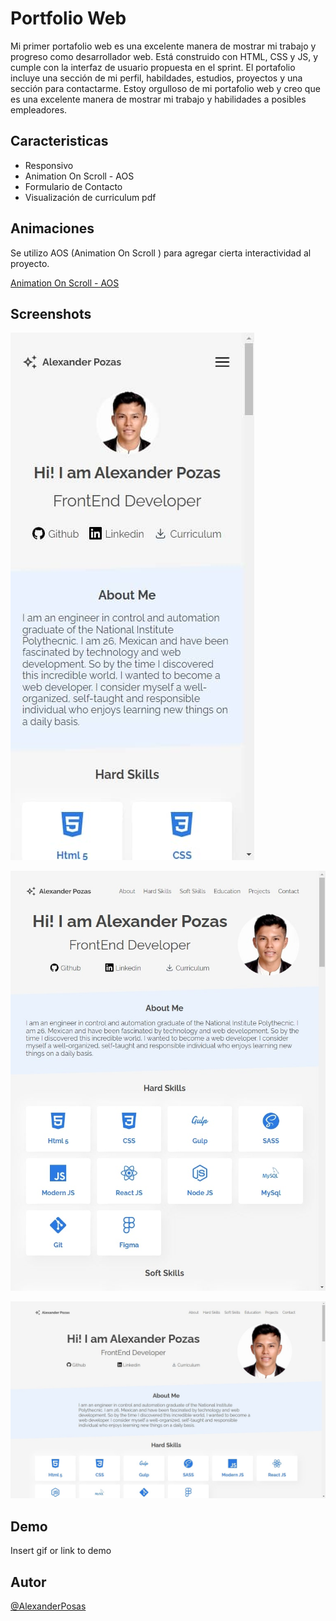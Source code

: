 # Portfolio Web

Mi primer portafolio web es una excelente manera de mostrar mi trabajo y progreso como desarrollador web. Está construido con HTML, CSS y JS, y cumple con la interfaz de usuario propuesta en el sprint. El portafolio incluye una sección de mi perfil, habildades, estudios, proyectos y una sección para contactarme. Estoy orgulloso de mi portafolio web y creo que es una excelente manera de mostrar mi trabajo y habilidades a posibles empleadores.


## Caracteristicas

- Responsivo
- Animation On Scroll - AOS
- Formulario de Contacto
- Visualización de curriculum pdf


## Animaciones

Se utilizo AOS (Animation On Scroll ) para agregar cierta interactividad al proyecto.

[Animation On Scroll - AOS](https://michalsnik.github.io/aos/)


## Screenshots

![Portfolio - mobile](/src/images/page/portfolio-mobile-min.jpeg)

![Portfolio - tablet](/src/images/page/portfolio-tablet-min.jpeg)

![Portfolio - desktop](/src/images/page/portfolio-desktop-min.jpeg)


## Demo

Insert gif or link to demo


## Autor

[@AlexanderPosas](https://github.com/EduardoPosas)
